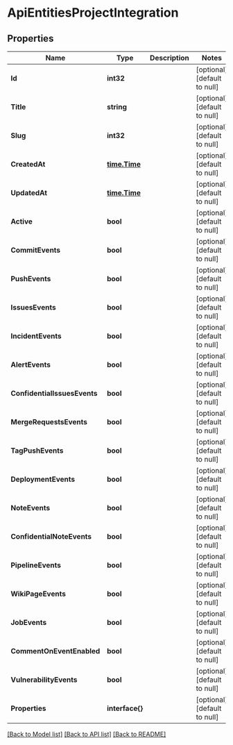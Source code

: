 # ApiEntitiesProjectIntegration

## Properties
Name | Type | Description | Notes
------------ | ------------- | ------------- | -------------
**Id** | **int32** |  | [optional] [default to null]
**Title** | **string** |  | [optional] [default to null]
**Slug** | **int32** |  | [optional] [default to null]
**CreatedAt** | [**time.Time**](time.Time.md) |  | [optional] [default to null]
**UpdatedAt** | [**time.Time**](time.Time.md) |  | [optional] [default to null]
**Active** | **bool** |  | [optional] [default to null]
**CommitEvents** | **bool** |  | [optional] [default to null]
**PushEvents** | **bool** |  | [optional] [default to null]
**IssuesEvents** | **bool** |  | [optional] [default to null]
**IncidentEvents** | **bool** |  | [optional] [default to null]
**AlertEvents** | **bool** |  | [optional] [default to null]
**ConfidentialIssuesEvents** | **bool** |  | [optional] [default to null]
**MergeRequestsEvents** | **bool** |  | [optional] [default to null]
**TagPushEvents** | **bool** |  | [optional] [default to null]
**DeploymentEvents** | **bool** |  | [optional] [default to null]
**NoteEvents** | **bool** |  | [optional] [default to null]
**ConfidentialNoteEvents** | **bool** |  | [optional] [default to null]
**PipelineEvents** | **bool** |  | [optional] [default to null]
**WikiPageEvents** | **bool** |  | [optional] [default to null]
**JobEvents** | **bool** |  | [optional] [default to null]
**CommentOnEventEnabled** | **bool** |  | [optional] [default to null]
**VulnerabilityEvents** | **bool** |  | [optional] [default to null]
**Properties** | **interface{}** |  | [optional] [default to null]

[[Back to Model list]](../README.md#documentation-for-models) [[Back to API list]](../README.md#documentation-for-api-endpoints) [[Back to README]](../README.md)


